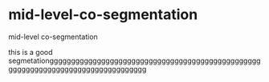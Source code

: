 mid-level-co-segmentation
=========================

mid-level co-segmentation

this is a good segmetationggggggggggggggggggggggggggggggggggggggggggggggggggggggggggggggggggggggggggggggggg
